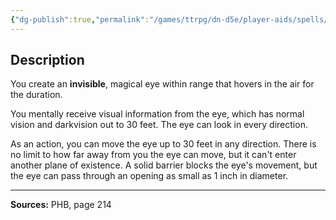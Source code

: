 ```yaml
---
{"dg-publish":true,"permalink":"/games/ttrpg/dn-d5e/player-aids/spells/level-4/arcane-eye/","tags":["TTRPG/DND/5e","verbal","somatic","material","concentration"]}
---
```



## Description
You create an **invisible**, magical eye within range that hovers in the air for the duration.

You mentally receive visual information from the eye, which has normal vision and darkvision out to 30 feet.
The eye can look in every direction.

As an action, you can move the eye up to 30 feet in any direction.
There is no limit to how far away from you the eye can move, but it can't enter another plane of existence.
A solid barrier blocks the eye's movement, but the eye can pass through an opening as small as 1 inch in diameter.

---

**Sources:** PHB, page 214
